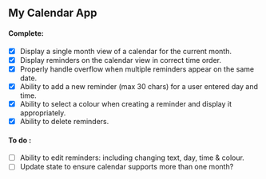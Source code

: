 ## My Calendar App

#### Complete: 
- [x] Display a single month view of a calendar for the current month.
- [x] Display reminders on the calendar view in correct time order.
- [x] Properly handle overflow when multiple reminders appear on the same date.
- [x] Ability to add a new reminder (max 30 chars) for a user entered day and time.
- [x] Ability to select a colour when creating a reminder and display it appropriately.
- [x] Ability to delete reminders. 

#### To do :
- [ ] Ability to edit reminders: including changing text, day, time & colour.
- [ ] Update state to ensure calendar supports more than one month? 
